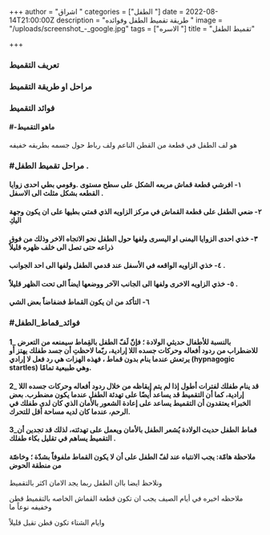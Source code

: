 +++
author = "اشراق "
categories = ["الطفل "]
date = 2022-08-14T21:00:00Z
description = "طريقة تقميط الطفل  وفوائده "
image = "/uploads/screenshot_-_google.jpg"
tags = ["الاسره "]
title = "تقميط الطفل"

+++
### تعريف التقميط 

### مراحل او طريقة التقميط 

### فوائد التقميط 

#### #-ماهو التقميط 

هو لف الطفل في قطعة من القطن الناعم ولف رباط حول جسمه بطريقه خفيفه   

### #مراحل تقميط الطفل .

#### ١- افرشي قطعة قماش مربعه الشكل على سطح مستوى  .وقومي بطي احدى زوايا القطعه بشكل مثلث الى الاسفل .

####   ٢- ضعي الطفل على قطعة القماش في مركز الزاويه الذي قمتي بطيها على ان يكون وجهة اليكِ 

#### ٣- خذي احدى الزوايا اليمنى او اليسرى ولفها حول الطفل نحو الاتجاه الاخر وذلك من فوق ذراعه حتى تصل الى خلف ظهره قليلاً 

#### ٤- خذي الزاويه الواقعه في الأسفل عند قدمي الطفل ولفها الى احد الجوانب .

#### ٥- خذي الزاويه الاخرى ولفها الى الجانب الآخر  ووضعها ايضاً الى تحت الظهر قليلاً .

#### ٦- التأكد من ان يكون القماط فضفاضاً  بعض الشي 

### #فوائد_قماط_الطفل

#### 1_ بالنسبة للأطفال حديثي الولادة ؛ فإنّ لَفّ الطفل بالقِماط سيمنعه من التعرض للاضطراب من ردود أفعاله وحركات جسده اللا إرادية، ربّما لاحظتِ أن جسد طفلك يهتز أو يرتعش عندما ينام بدون قماط ، فهذه الهزات هي رد فعل لا إرادي (hypnagogic startles) وهي طبيعية تمامًا.

#### 2_ قد ينام طفلك لفترات أطول إذا لم يتم إيقاظه من خلال ردود أفعاله وحركات جسده اللا إرادية، كما أن التقميط قد يساعد أيضًا على تهدئة الطفل عندما يكون مضطرب. بعض الخبراء يعتقدون أن التقميط يساعد على إعادة الشعور بالأمان الذي كان لدى طفلك في الرحم، عندما كان لديه مساحة أقل للتحرك.

#### 3_قماط الطفل حديث الولادة يُشعر الطفل بالأمان ويعمل على تهدئته، لذلك قد تجدين أن التقميط يساهم في تقليل  بكاء طفلك .

#### ملاحظة هامّة: يجب الانتباه عند لفّ الطفل على أن لا يكون القماط ملفوفاً بشدّة ؛ وخاصّة من منطقة الحوض

ونلاحظ ايضا باان الطفل ربما يجد الامان اكثر بالتقميط

ملاحظه اخيره في أيام الصيف يجب ان تكون قطعة القماش الخاصه بالتقميط قطن وخفيفه نوعاً ما 

وايام الشتاء تكون قطن تقيل قليلاً